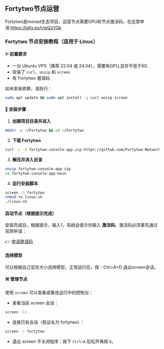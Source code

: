 
## Fortytwo节点运营

Fortytwo是monad生态项目，运营节点需要GPU和节点激活码，在这里申请:https://tally.so/r/wQzVQk

### Fortytwo 节点安装教程（适用于 Linux）


#### ✨ 前置要求

* 一台 Ubuntu VPS（推荐 22.04 或 24.04），需要有GPU,显存不低于6G.
* 安装了 `curl`、`unzip` 和 `screen`
* 有 Fortytwo 邀请码

如未安装依赖，请执行：

```bash
sudo apt update && sudo apt install -y curl unzip screen
```


#### 🚀 安装步骤

1. **创建项目目录并进入**

```bash
mkdir -p ~/Fortytwo && cd ~/Fortytwo
```

2. **下载 Fortytwo**

```bash
curl -L -o fortytwo-console-app.zip https://github.com/Fortytwo-Network/fortytwo-console-app/archive/refs/heads/main.zip
```

3. **解压并进入目录**

```bash
unzip fortytwo-console-app.zip
cd fortytwo-console-app-main
```

4. **运行安装脚本**

```bash
screen -S fortytwo
chmod +x linux.sh
./linux.sh
```

#### 启动节点（根据提示完成）

安装完成后，根据提示，输入1，系统会提示你输入 **激活码**。激活码必须事先通过官网申请：

👉 [申请邀请码](https://tally.so/r/wQzVQk)



#### 选择模型

可以根据自己显存大小选择模型，正常运行后，按：Ctrl+A+D 退出screen会话。

#### 🛠 管理节点

使用 `screen` 可以查看或重连运行中的控制台：

* 查看当前 screen 会话：

```bash
screen -ls
```

* 连接已有会话（假设名为 fortytwo）：

```bash
screen -r fortytwo
```

* 退出 screen 不关闭程序：按下 `Ctrl+A` 后松开再按 `D`。



